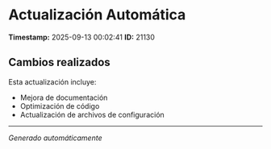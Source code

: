 # Actualización Automática

**Timestamp:** 2025-09-13 00:02:41
**ID:** 21130

## Cambios realizados

Esta actualización incluye:
- Mejora de documentación
- Optimización de código
- Actualización de archivos de configuración

---
*Generado automáticamente*
